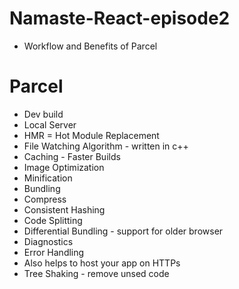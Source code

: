 # Namaste-React-episode2
- Workflow and Benefits of Parcel

# Parcel
- Dev build
- Local Server
- HMR = Hot Module Replacement
- File Watching Algorithm - written in c++
- Caching - Faster Builds
- Image Optimization
- Minification
- Bundling
- Compress
- Consistent Hashing 
- Code Splitting
- Differential Bundling - support for older browser
- Diagnostics
- Error Handling
- Also helps to host your app on HTTPs
- Tree Shaking - remove unsed code

